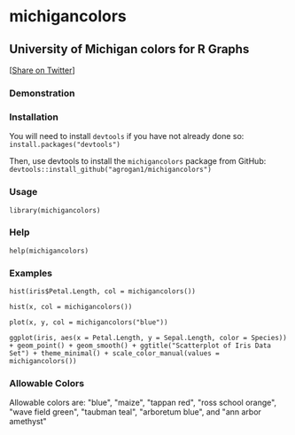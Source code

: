 # michigancolors

## University of Michigan colors for R Graphs

[[Share on Twitter](https://twitter.com/intent/tweet?url=https%3A%2F%2Fagrogan1.github.io%2Fmichigancolors%2F&text=University%20of%20Michigan%20colors%20for%20R%20graphs%20%23rstats)] 

### Demonstration 

### Installation

You will need to install `devtools` if you have not already done so: `install.packages("devtools")`

Then, use devtools to install the `michigancolors` package from GitHub:  `devtools::install_github("agrogan1/michigancolors")`

### Usage

`library(michigancolors)`

### Help

`help(michigancolors)`

### Examples

`hist(iris$Petal.Length, col = michigancolors())`

`hist(x, col = michigancolors())`

`plot(x, y, col = michigancolors("blue"))`

`ggplot(iris, aes(x = Petal.Length, y = Sepal.Length, color = Species)) + geom_point() + geom_smooth() + ggtitle("Scatterplot of Iris Data Set") + theme_minimal() + scale_color_manual(values = michigancolors())`
  
### Allowable Colors

Allowable colors are: "blue", "maize", "tappan red",
"ross school orange", "wave field green",
"taubman teal", "arboretum blue", and
"ann arbor amethyst"
